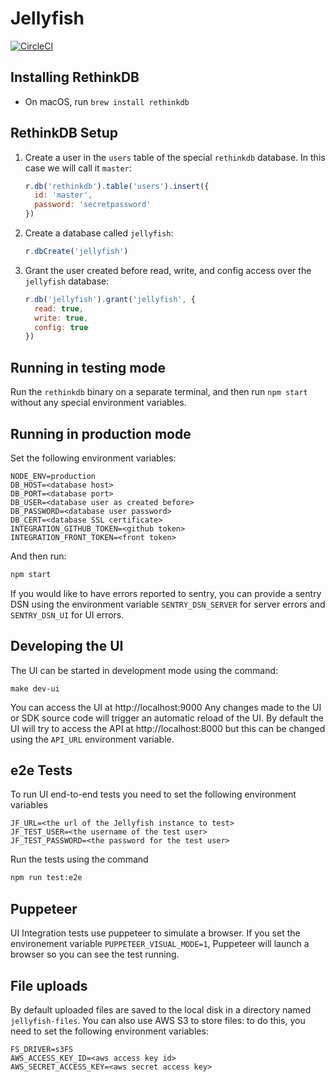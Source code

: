 Jellyfish
=========

[![CircleCI](https://circleci.com/gh/resin-io/jellyfish/tree/master.svg?style=svg&circle-token=a2fd174edea733705e39a120177472b9c949cc5b)](https://circleci.com/gh/resin-io/jellyfish/tree/master)

Installing RethinkDB
--------------------

- On macOS, run `brew install rethinkdb`

RethinkDB Setup
---------------

1. Create a user in the `users` table of the special `rethinkdb` database. In
   this case we will call it `master`:

    ```js
    r.db('rethinkdb').table('users').insert({
      id: 'master',
      password: 'secretpassword'
    })
    ```

2. Create a database called `jellyfish`:

    ```js
    r.dbCreate('jellyfish')
    ```

2. Grant the user created before read, write, and config access over the
   `jellyfish` database:

    ```js
    r.db('jellyfish').grant('jellyfish', {
      read: true,
      write: true,
      config: true
    })
    ```

Running in testing mode
-----------------------

Run the `rethinkdb` binary on a separate terminal, and then run `npm start`
without any special environment variables.

Running in production mode
--------------------------

Set the following environment variables:

```
NODE_ENV=production
DB_HOST=<database host>
DB_PORT=<database port>
DB_USER=<database user as created before>
DB_PASSWORD=<database user password>
DB_CERT=<database SSL certificate>
INTEGRATION_GITHUB_TOKEN=<github token>
INTEGRATION_FRONT_TOKEN=<front token>
```

And then run:

```sh
npm start
```

If you would like to have errors reported to sentry, you can provide a sentry
DSN using the environment variable `SENTRY_DSN_SERVER` for server errors and
`SENTRY_DSN_UI` for UI errors.

Developing the UI
-----------------

The UI can be started in development mode using the command:

```
make dev-ui
```

You can access the UI at http://localhost:9000
Any changes made to the UI or SDK source code will trigger an automatic reload
of the UI.
By default the UI will try to access the API at http://localhost:8000 but this
can be changed using the `API_URL` environment variable.

e2e Tests
---------

To run UI end-to-end tests you need to set the following environment variables

```
JF_URL=<the url of the Jellyfish instance to test>
JF_TEST_USER=<the username of the test user>
JF_TEST_PASSWORD=<the password for the test user>
```

Run the tests using the command

```sh
npm run test:e2e
```

Puppeteer
---------

UI Integration tests use puppeteer to simulate a browser. If you set the
environement variable `PUPPETEER_VISUAL_MODE=1`, Puppeteer will launch
a browser so you can see the test running.

File uploads
------------

By default uploaded files are saved to the local disk in a directory named
`jellyfish-files`. You can also use AWS S3 to store files: to do this, you need
to set the following environment variables:

```
FS_DRIVER=s3FS
AWS_ACCESS_KEY_ID=<aws access key id>
AWS_SECRET_ACCESS_KEY=<aws secret access key>
```
